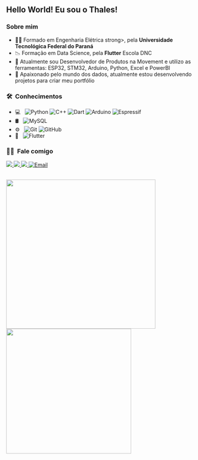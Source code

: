 
<h2> Hello World! Eu sou o Thales! </h2>

<h3> Sobre mim </h3>

- :man_student: Formado em Engenharia Elétrica strong>, pela <strong>Universidade Tecnológica Federal do Paraná</strong>
- :chart_with_downwards_trend: Formação em Data Science, pela <strong>Flutter</strong> Escola DNC
- :hammer: Atualmente sou Desenvolvedor de Produtos na Movement e utilizo as ferramentas: ESP32, STM32, Arduino, Python, Excel e PowerBI
- 🌱 Apaixonado pelo mundo dos dados, atualmente estou desenvolvendo projetos para criar meu portfólio
  
<h3> 🛠 &nbsp;Conhecimentos</h3>

- 💻 &nbsp;
  ![Python](https://img.shields.io/badge/-Python-333333?style=flat&logo=python)
  ![C++](https://img.shields.io/badge/-C++-333333?style=flat&logo=C%2B%2B&logoColor=00599C)
  ![Dart](https://img.shields.io/badge/Dart-333333?style=flat&logo=dart&logoColor=white)
  ![Arduino](https://img.shields.io/badge/-Arduino-333333?style=flat&logo=Arduino&logoColor=white)
  ![Espressif](https://img.shields.io/badge/Espressif-333333?style=flat&logo=Espressif&logoColor=white)
- 🛢 &nbsp;
  ![MySQL](https://img.shields.io/badge/-MySQL-333333?style=flat&logo=mysql)
- ⚙️ &nbsp;
  ![Git](https://img.shields.io/badge/-Git-333333?style=flat&logo=git)
  ![GitHub](https://img.shields.io/badge/-GitHub-333333?style=flat&logo=github)
- 🔧 &nbsp;
  ![Flutter](https://img.shields.io/badge/Flutter-333333?style=flat&logo=flutter)


<h3> 🤝🏻 &nbsp;Fale comigo</h3>

  <a href="https://www.linkedin.com/in/joaojordan" alt="Linkedin">
    <img src="https://img.shields.io/badge/-Linkedin-6610F2.svg?style=for-the-badge&logo=Linkedin&logoColor=FFFFFF&link=https://www.linkedin.com/in/joaojordan"/>
  </a>
  <a href="https://www.twitch.tv/mtsu0" alt="Twitch">
    <img src="https://img.shields.io/badge/Twitch-6610F2.svg?style=for-the-badge&logo=Twitch&logoColor=FFFFFF&link=https://www.twitch.tv/mtsu0"/>
  </a>
  <a href="https://discord.gg/xXSnMq35wh" alt="Discord">
    <img src="https://img.shields.io/badge/Discord-6610F2.svg?style=for-the-badge&logo=discord&logoColor=FFFFFF&link=https://www.twitch.tv/mtsu0"/>
  </a>
  <a href="mailto:dev.joao.jordan@gmail.com">
  <img alt="Email" src="https://img.shields.io/badge/Gmail-6610F2.svg?style=for-the-badge&logo=gmail&logoColor=FFFFFF">
  </a>
</p>

<br/>

<a href="https://github.com/joao-jordan">
  <img width="400em" src="https://github-readme-stats.vercel.app/api?username=thales-vignoli&theme=radical&show_icons=true" />
  <img width="335em" src="https://github-readme-stats.vercel.app/api/top-langs/?username=thales-vignoli&theme=radical&layout=compact" />
</a>
